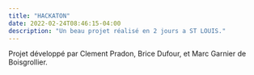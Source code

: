 ```yaml
---
title: "HACKATON"
date: 2022-02-24T08:46:15-04:00
description: "Un beau projet réalisé en 2 jours a ST LOUIS."
---
```

Projet développé par Clement Pradon, Brice Dufour, et Marc Garnier de Boisgrollier.
